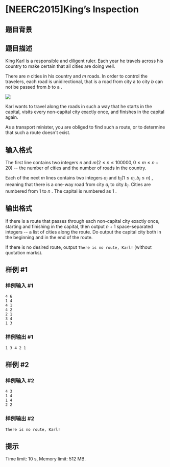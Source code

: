 # [NEERC2015]King’s Inspection

## 题目背景



## 题目描述



King Karl is a responsible and diligent ruler. Each year he travels across his country to make certain that all cities are doing well.

There are $n$ cities in his country and $m$ roads. In order to control the travelers, each road is unidirectional, that is a road from city a to city $b$ can not be passed from $b$ to a .

![](https://onlinejudgeimages.s3-ap-northeast-1.amazonaws.com/problem/11745/1.png)

Karl wants to travel along the roads in such a way that he starts in the capital, visits every non-capital city exactly once, and finishes in the capital again.

As a transport minister, you are obliged to find such a route, or to determine that such a route doesn't exist.



## 输入格式



The first line contains two integers $n$ and $m (2 \le n \le 100 000 , 0 \le m \le n + 20)$ -- the number of cities and the number of roads in the country.

Each of the next $m$ lines contains two integers $a_{i}$ and $b_{i} (1 \le a_{i}, b_{i} \le n)$ , meaning that there is a one-way road from city $a_{i}$ to city $b_{i}.$ Cities are numbered from $1$ to $n$ . The capital is numbered as $1$ .



## 输出格式



If there is a route that passes through each non-capital city exactly once, starting and finishing in the capital, then output $n + 1$ space-separated integers -- a list of cities along the route. Do output the capital city both in the beginning and in the end of the route.

If there is no desired route, output `There is no route, Karl!` (without quotation marks).



## 样例 #1

### 样例输入 #1
```
4 6
1 4
4 1
4 2
2 1
3 4
1 3
```

### 样例输出 #1

```
1 3 4 2 1
```

## 样例 #2

### 样例输入 #2
```
4 3
1 4
1 4
2 2
```

### 样例输出 #2

```
There is no route, Karl!
```

## 提示

Time limit: 10 s, Memory limit: 512 MB. 


